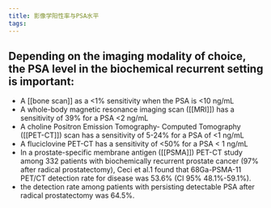 ```yaml
---
title: 影像学阳性率与PSA水平
tags:
---
```


## Depending on the imaging modality of choice, the PSA level in the biochemical recurrent setting is important:
* A [[bone scan]] as a <1% sensitivity when the PSA is <10 ng/mL
* A whole-body magnetic resonance imaging scan ([[MRI]]) has a sensitivity of 39% for a PSA <2 ng/mL
* A choline Positron Emission Tomography- Computed Tomography ([[PET-CT]]) scan has a sensitivity of 5-24%  for a PSA of <1 ng/mL
* A fluciclovine PET-CT has a sensitivity of <50% for a PSA < 1 ng/mL
* In a prostate-specific membrane antigen ([[PSMA]]) PET-CT study among 332 patients with biochemically recurrent prostate cancer (97% after radical prostatectomy), Ceci et al.1 found that 68Ga-PSMA-11 PET/CT detection rate for disease was 53.6% (CI 95% 48.1%-59.1%).
* the detection rate among patients with persisting detectable PSA after radical prostatectomy was 64.5%.
##
